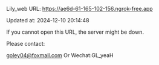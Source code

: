 Lily_web URL: https://ae6d-61-165-102-156.ngrok-free.app

Updated at: 2024-12-10 20:14:48

If you cannot open this URL, the server might be down.

Please contact: 

goley04@foxmail.com Or Wechat:GL_yeaH